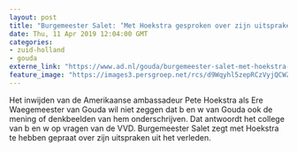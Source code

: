 ```yaml
---
layout: post
title: "Burgemeester Salet: ‘Met Hoekstra gesproken over zijn uitspraken’"
date: Thu, 11 Apr 2019 12:04:00 GMT
categories: 
- zuid-holland 
- gouda 
externe_link: "https://www.ad.nl/gouda/burgemeester-salet-met-hoekstra-gesproken-over-zijn-uitspraken~ac130076/"
feature_image: "https://images3.persgroep.net/rcs/d9Wqyhl5zepRCzVyjQCWZxDmudY/diocontent/144827233/_fitwidth/400/?appId=21791a8992982cd8da851550a453bd7f&quality=0.7"
---
```


Het inwijden van de Amerikaanse ambassadeur Pete Hoekstra als Ere Waegemeester van Gouda wil niet zeggen dat b en w van Gouda ook de mening of denkbeelden van hem onderschrijven. Dat antwoordt het college van b en w op vragen van de VVD. Burgemeester Salet zegt met Hoekstra te hebben gepraat over zijn uitspraken uit het verleden.
